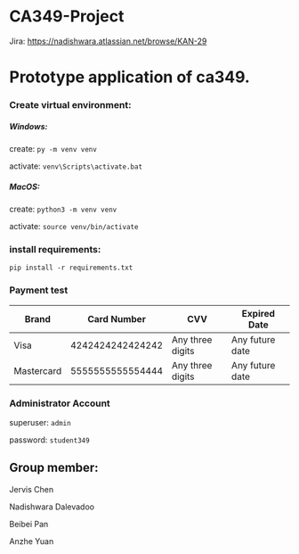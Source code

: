 # CA349-Project

Jira:
https://nadishwara.atlassian.net/browse/KAN-29


# Prototype application of ca349.

### Create virtual environment:

##### Windows: 
create: `py -m venv venv`

activate: `venv\Scripts\activate.bat`

##### MacOS:
create: `python3 -m venv venv`

activate: `source venv/bin/activate`

### install requirements:
`pip install -r requirements.txt`

### Payment test

| Brand      | Card Number      | CVV              | Expired Date    |
|------------|------------------|------------------|-----------------|
| Visa       | 4242424242424242 | Any three digits | Any future date |
| Mastercard | 5555555555554444 | Any three digits | Any future date |

### Administrator Account
superuser: `admin`

password: `student349`

## Group member:
Jervis Chen

Nadishwara Dalevadoo

Beibei Pan

Anzhe Yuan
